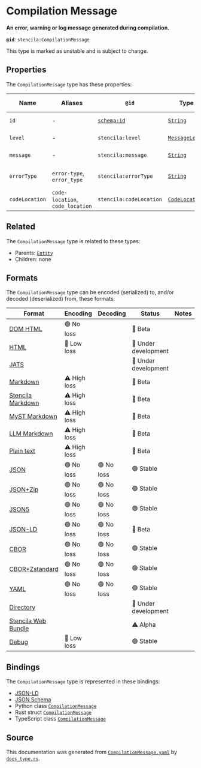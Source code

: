 # Compilation Message

**An error, warning or log message generated during compilation.**

**`@id`**: `stencila:CompilationMessage`

This type is marked as unstable and is subject to change.

## Properties

The `CompilationMessage` type has these properties:

| Name           | Aliases                          | `@id`                                | Type                                                                                                          | Description                                                | Inherited from                                                                                   |
| -------------- | -------------------------------- | ------------------------------------ | ------------------------------------------------------------------------------------------------------------- | ---------------------------------------------------------- | ------------------------------------------------------------------------------------------------ |
| `id`           | -                                | [`schema:id`](https://schema.org/id) | [`String`](https://github.com/stencila/stencila/blob/main/docs/reference/schema/data/string.md)               | The identifier for this item.                              | [`Entity`](https://github.com/stencila/stencila/blob/main/docs/reference/schema/other/entity.md) |
| `level`        | -                                | `stencila:level`                     | [`MessageLevel`](https://github.com/stencila/stencila/blob/main/docs/reference/schema/other/message-level.md) | The severity level of the message.                         | -                                                                                                |
| `message`      | -                                | `stencila:message`                   | [`String`](https://github.com/stencila/stencila/blob/main/docs/reference/schema/data/string.md)               | The text of the message.                                   | -                                                                                                |
| `errorType`    | `error-type`, `error_type`       | `stencila:errorType`                 | [`String`](https://github.com/stencila/stencila/blob/main/docs/reference/schema/data/string.md)               | The type of error e.g. "SyntaxError", "ZeroDivisionError". | -                                                                                                |
| `codeLocation` | `code-location`, `code_location` | `stencila:codeLocation`              | [`CodeLocation`](https://github.com/stencila/stencila/blob/main/docs/reference/schema/flow/code-location.md)  | The location that the error occurred.                      | -                                                                                                |

## Related

The `CompilationMessage` type is related to these types:

- Parents: [`Entity`](https://github.com/stencila/stencila/blob/main/docs/reference/schema/other/entity.md)
- Children: none

## Formats

The `CompilationMessage` type can be encoded (serialized) to, and/or decoded (deserialized) from, these formats:

| Format                                                                                               | Encoding     | Decoding  | Status              | Notes |
| ---------------------------------------------------------------------------------------------------- | ------------ | --------- | ------------------- | ----- |
| [DOM HTML](https://github.com/stencila/stencila/blob/main/docs/reference/formats/dom.html.md)        | 🟢 No loss    |           | 🔶 Beta              |       |
| [HTML](https://github.com/stencila/stencila/blob/main/docs/reference/formats/html.md)                | 🔷 Low loss   |           | 🚧 Under development |       |
| [JATS](https://github.com/stencila/stencila/blob/main/docs/reference/formats/jats.md)                |              |           | 🚧 Under development |       |
| [Markdown](https://github.com/stencila/stencila/blob/main/docs/reference/formats/markdown.md)        | ⚠️ High loss |           | 🔶 Beta              |       |
| [Stencila Markdown](https://github.com/stencila/stencila/blob/main/docs/reference/formats/smd.md)    | ⚠️ High loss |           | 🔶 Beta              |       |
| [MyST Markdown](https://github.com/stencila/stencila/blob/main/docs/reference/formats/myst.md)       | ⚠️ High loss |           | 🔶 Beta              |       |
| [LLM Markdown](https://github.com/stencila/stencila/blob/main/docs/reference/formats/llmd.md)        | ⚠️ High loss |           | 🔶 Beta              |       |
| [Plain text](https://github.com/stencila/stencila/blob/main/docs/reference/formats/text.md)          | ⚠️ High loss |           | 🔶 Beta              |       |
| [JSON](https://github.com/stencila/stencila/blob/main/docs/reference/formats/json.md)                | 🟢 No loss    | 🟢 No loss | 🟢 Stable            |       |
| [JSON+Zip](https://github.com/stencila/stencila/blob/main/docs/reference/formats/json.zip.md)        | 🟢 No loss    | 🟢 No loss | 🟢 Stable            |       |
| [JSON5](https://github.com/stencila/stencila/blob/main/docs/reference/formats/json5.md)              | 🟢 No loss    | 🟢 No loss | 🟢 Stable            |       |
| [JSON-LD](https://github.com/stencila/stencila/blob/main/docs/reference/formats/jsonld.md)           | 🟢 No loss    | 🟢 No loss | 🔶 Beta              |       |
| [CBOR](https://github.com/stencila/stencila/blob/main/docs/reference/formats/cbor.md)                | 🟢 No loss    | 🟢 No loss | 🟢 Stable            |       |
| [CBOR+Zstandard](https://github.com/stencila/stencila/blob/main/docs/reference/formats/cbor.zstd.md) | 🟢 No loss    | 🟢 No loss | 🟢 Stable            |       |
| [YAML](https://github.com/stencila/stencila/blob/main/docs/reference/formats/yaml.md)                | 🟢 No loss    | 🟢 No loss | 🟢 Stable            |       |
| [Directory](https://github.com/stencila/stencila/blob/main/docs/reference/formats/directory.md)      |              |           | 🚧 Under development |       |
| [Stencila Web Bundle](https://github.com/stencila/stencila/blob/main/docs/reference/formats/swb.md)  |              |           | ⚠️ Alpha            |       |
| [Debug](https://github.com/stencila/stencila/blob/main/docs/reference/formats/debug.md)              | 🔷 Low loss   |           | 🟢 Stable            |       |

## Bindings

The `CompilationMessage` type is represented in these bindings:

- [JSON-LD](https://stencila.org/CompilationMessage.jsonld)
- [JSON Schema](https://stencila.org/CompilationMessage.schema.json)
- Python class [`CompilationMessage`](https://github.com/stencila/stencila/blob/main/python/python/stencila/types/compilation_message.py)
- Rust struct [`CompilationMessage`](https://github.com/stencila/stencila/blob/main/rust/schema/src/types/compilation_message.rs)
- TypeScript class [`CompilationMessage`](https://github.com/stencila/stencila/blob/main/ts/src/types/CompilationMessage.ts)

## Source

This documentation was generated from [`CompilationMessage.yaml`](https://github.com/stencila/stencila/blob/main/schema/CompilationMessage.yaml) by [`docs_type.rs`](https://github.com/stencila/stencila/blob/main/rust/schema-gen/src/docs_type.rs).
